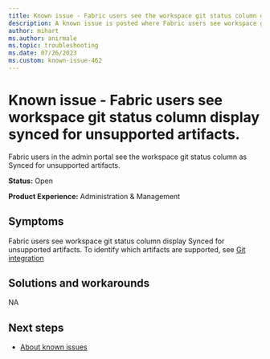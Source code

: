 ```yaml
---
title: Known issue - Fabric users see the workspace git status column display synced for unsupported artifacts.
description: A known issue is posted where Fabric users see workspace git status column shows Synced for unsupported artifacts.
author: mihart
ms.author: anirmale
ms.topic: troubleshooting 
ms.date: 07/26/2023
ms.custom: known-issue-462
---
```


# Known issue - Fabric users see workspace git status column display synced for unsupported artifacts.

Fabric users in the admin portal see the workspace git status column as Synced for unsupported artifacts.

**Status:** Open

**Product Experience:** Administration & Management

## Symptoms

Fabric users see workspace git status column display Synced for unsupported artifacts. To identify which artifacts are supported, see [Git integration](../cicd/git-integration/intro-to-git-integration#supported-items.md) 

## Solutions and workarounds

NA

## Next steps

- [About known issues](https://support.fabric.microsoft.com/known-issues)
